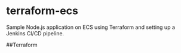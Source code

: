 # terraform-ecs
Sample Node.js application on ECS using Terraform and setting up a Jenkins CI/CD pipeline.


##Terraform
